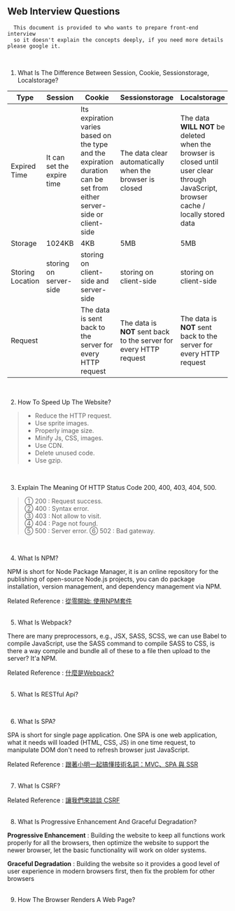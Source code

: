 ## Web Interview Questions

      This document is provided to who wants to prepare front-end interview
      so it doesn't explain the concepts deeply, if you need more details please google it. 
<br/>

1. What Is The Difference Between Session, Cookie, Sessionstorage, Localstorage?

| Type |  Session |  Cookie |  Sessionstorage |  Localstorage | 
|---|---|---|---|---|
| Expired Time  | It can set the expire time | Its expiration varies based on the type and the expiration duration can be set from either server-side or client-side  | The data clear automatically when the browser is closed | The data **WILL NOT** be deleted when the browser is closed until user clear through JavaScript, browser cache / locally stored data |
| Storage  | 1024KB |  4KB | 5MB | 5MB  |
| Storing Location | storing on server-side   | storing on client-side and server-side | storing on client-side | storing on client-side |
| Request |   | The data is sent back to the server for every HTTP request | The data is **NOT** sent back to the server for every HTTP request | The data is **NOT** sent back to the server for every HTTP request |
<br/>

2. How To Speed Up The Website?

> - Reduce the HTTP request. <br/>
> - Use sprite images. <br/>
> - Properly image size.
> - Minify Js, CSS, images. <br/>
> - Use CDN. <br/>
> - Delete unused code. <br/>
> - Use gzip.
<br/>

3. Explain The Meaning Of HTTP Status Code 200, 400, 403, 404, 500. 

> ① 200 : Request success. <br/>
> ② 400 : Syntax error. <br/>
> ③ 403 : Not allow to visit. <br/>
> ④ 404 : Page not found. <br/>
> ⑤ 500 : Server error.
> ⑥ 502 : Bad gateway.
<br/>

4. What Is NPM?

NPM is short for Node Package Manager, it is an online repository for the publishing of open-source Node.js projects,
you can do package installation, version management, and dependency management via NPM.

Related Reference : [從零開始: 使用NPM套件](https://medium.com/html-test/從零開始-使用npm套件-317beefdf182)
<br/><br/>

5. What Is Webpack?

There are many preprocessors, e.g., JSX, SASS, SCSS, we can use Babel to compile JavaScript, use the SASS command to compile SASS to CSS, is there a way compile and bundle all of these to a file then upload to the server? It'a NPM.

Related Reference : [什麼是Webpack?](https://medium.com/i-am-mike/什麼是webpack-你需要webpack嗎-2d8f9658241d)
<br/><br/>

5. What Is RESTful Api?

<br/>

6. What Is SPA?

SPA is short for single page application. 
One SPA is one web application, what it needs will loaded (HTML, CSS, JS) in one time request, to manipulate DOM don't need to refresh browser just JavaScript.
<br/>

Related Reference : [跟著小明一起搞懂技術名詞：MVC、SPA 與 SSR](https://medium.com/@hulitw/introduction-mvc-spa-and-ssr-545c941669e9)
<br/><br/>

7. What Is CSRF?

Related Reference : [讓我們來談談 CSRF](https://blog.techbridge.cc/2017/02/25/csrf-introduction/)
<br/><br/>

8. What Is Progressive Enhancement And Graceful Degradation?

**Progressive Enhancement** : Building the website to keep all functions work properly for all the browsers, then optimize the website to support the newer browser, let the basic functionality will work on older systems.

**Graceful Degradation** : Building the website so it provides a good level of user experience in modern browsers first, then fix the problem for other browsers 
<br/><br/>

9. How The Browser Renders A Web Page? 
